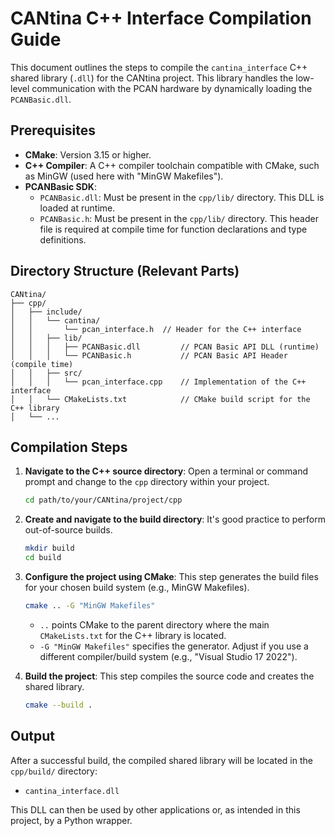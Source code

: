 # CANtina C++ Interface Compilation Guide

This document outlines the steps to compile the `cantina_interface` C++ shared library (`.dll`) for the CANtina project. This library handles the low-level communication with the PCAN hardware by dynamically loading the `PCANBasic.dll`.

## Prerequisites

*   **CMake**: Version 3.15 or higher.
*   **C++ Compiler**: A C++ compiler toolchain compatible with CMake, such as MinGW (used here with "MinGW Makefiles").
*   **PCANBasic SDK**:
    *   `PCANBasic.dll`: Must be present in the `cpp/lib/` directory. This DLL is loaded at runtime.
    *   `PCANBasic.h`: Must be present in the `cpp/lib/` directory. This header file is required at compile time for function declarations and type definitions.

## Directory Structure (Relevant Parts)

```
CANtina/
├── cpp/
│   ├── include/
│   │   └── cantina/
│   │       └── pcan_interface.h  // Header for the C++ interface
│   │   ├── lib/
│   │   │   ├── PCANBasic.dll         // PCAN Basic API DLL (runtime)
│   │   │   └── PCANBasic.h           // PCAN Basic API Header (compile time)
│   │   ├── src/
│   │   │   └── pcan_interface.cpp    // Implementation of the C++ interface
│   │   └── CMakeLists.txt            // CMake build script for the C++ library
│   └── ...
```

## Compilation Steps

1.  **Navigate to the C++ source directory**:
    Open a terminal or command prompt and change to the `cpp` directory within your project.
    ```bash
    cd path/to/your/CANtina/project/cpp
    ```

2.  **Create and navigate to the build directory**:
    It's good practice to perform out-of-source builds.
    ```bash
    mkdir build
    cd build
    ```

3.  **Configure the project using CMake**:
    This step generates the build files for your chosen build system (e.g., MinGW Makefiles).
    ```bash
    cmake .. -G "MinGW Makefiles"
    ```
    *   `..` points CMake to the parent directory where the main `CMakeLists.txt` for the C++ library is located.
    *   `-G "MinGW Makefiles"` specifies the generator. Adjust if you use a different compiler/build system (e.g., "Visual Studio 17 2022").

4.  **Build the project**:
    This step compiles the source code and creates the shared library.
    ```bash
    cmake --build .
    ```

## Output

After a successful build, the compiled shared library will be located in the `cpp/build/` directory:

*   `cantina_interface.dll`

This DLL can then be used by other applications or, as intended in this project, by a Python wrapper. 